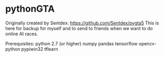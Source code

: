 # pythonGTA

Originally created by Sentdex: https://github.com/Sentdex/pygta5
This is here for backup for myself and to send to friends when we want to do online AI races.

Prerequisites:
    python 2.7 (or higher)
    numpy
    pandas
    tensorflow
    opencv-python
    pypiwin32
    tflearn
